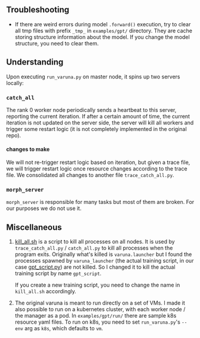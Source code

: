 ## Troubleshooting
- If there are weird errors during model `.forward()` execution,
try to clear all tmp files with prefix `_tmp_` in `examples/gpt/` directory. They are cache storing structure information
about the model. If you change the model structure, you need to clear them.

## Understanding
Upon executing `run_varuna.py` on master node, it spins up two servers locally:

### `catch_all`

The rank 0 worker node periodically sends a heartbeat to this server, reporting the current iteration.
If after a certain amount of time, the current iteration is not updated on the server side, the server will kill all workers
and trigger some restart logic (it is not completely implemented in the original repo).

#### changes to make
We will not re-trigger restart logic based on iteration, but given a trace file, we will trigger restart logic
once resource changes according to the trace file. We consolidated all changes to another file `trace_catch_all.py`.


### `morph_server`

`morph_server` is responsible for many tasks but most of them are broken.
For our purposes we do not use it.

## Miscellaneous

1. [kill_all.sh](varuna/kill_all.sh) is a script to kill all processes on all nodes. It is used by `trace_catch_all.py` / 
`catch_all.py` to kill all processes when the program exits. Originally what's killed is `varuna.launcher` but I found
the processes spawned by `varuna_launcher` (the actual training script, in our case [gpt_script.py](examples/gpt/gpt_script.py))
are not killed. So I changed it to kill the actual training script by name `gpt_script`.

    If you create a new training script, you need to change the name in `kill_all.sh` accordingly.

2. The original varuna is meant to run directly on a set of VMs. I made it also possible
to run on a kubernetes cluster, with each worker node / the manager as a pod. In `examples/gpt/run/` there are sample k8s resource
yaml files. To run on k8s, you need to set `run_varuna.py`'s `--env` arg as `k8s`, which defaults to `vm`.

